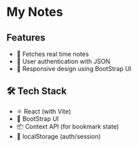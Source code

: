 # My Notes

## Features

- 📰 Fetches real time notes
- 🔐 User authentication with JSON
- 📱 Responsive design using BootStrap UI

## 🛠️ Tech Stack

- ⚛️ React (with Vite)
- 💅 BootStrap UI
- 📦 Context API (for bookmark state)
- 🔐 localStorage (auth/session)
